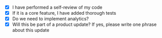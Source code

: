 - [X]  I have performed a self-review of my code
- [X]  If it is a core feature, I have added thorough tests
- [X]  Do we need to implement analytics?
- [X]  Will this be part of a product update? If yes, please write one phrase about this update
